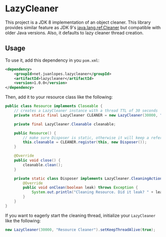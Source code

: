 # LazyCleaner

This project is a JDK 8 implementation of an object cleaner. This library provides 
similar feature as JDK 9's [java.lang.ref.Cleaner](https://docs.oracle.com/javase/9/docs/api/java/lang/ref/Cleaner.html) but compatible with older Java 
versions. Also, it defaults to lazy cleaner thread creation.

## Usage

To use it, add this dependency in you `pom.xml`:

```xml
<dependency>
    <groupId>net.juanlopes.lazycleaner</groupId>
    <artifactId>lazycleaner</artifactId>
    <version>1.0.0</version>
</dependency>  
```

Then, add it to your resource class like the following:

```java
public class Resource implements Closeable {
    // creates a LazyCleaner instance with a thread TTL of 30 seconds
    private static final LazyCleaner CLEANER = new LazyCleaner(30000, "Resource Cleaner");

    private final LazyCleaner.Cleanable cleanable;

    public Resource() {
        // make sure Disposer is static, otherwise it will keep a reference to this
        this.cleanable = CLEANER.register(this, new Disposer());
    }

    @Override
    public void close() {
        cleanable.clean();
    }

    private static class Disposer implements LazyCleaner.CleaningAction {
        @Override
        public void onClean(boolean leak) throws Exception {
            System.out.println("Cleaning Resource. Did it leak? " + leak);
        }
    }
}
```

If you want to eagerly start the cleaning thread, initialize your `LazyCleaner`
like the following:

```java
new LazyCleaner(30000, "Resource Cleaner").setKeepThreadAlive(true);
```
